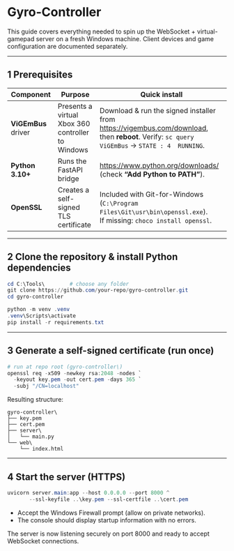 
# Gyro-Controller

This guide covers everything needed to spin up the WebSocket + virtual-gamepad server on a fresh Windows machine.  Client devices and game configuration are documented separately.

---

## 1  Prerequisites

| Component | Purpose | Quick install |
|-----------|---------|---------------|
| **ViGEmBus** driver | Presents a virtual Xbox 360 controller to Windows | Download & run the signed installer from <https://vigembus.com/download>, then **reboot**. Verify: `sc query ViGEmBus` → `STATE : 4  RUNNING`. |
| **Python 3.10+** | Runs the FastAPI bridge | <https://www.python.org/downloads/> (check **“Add Python to PATH”**). |
| **OpenSSL** | Creates a self-signed TLS certificate | Included with Git-for-Windows (`C:\Program Files\Git\usr\bin\openssl.exe`).<br/>If missing: `choco install openssl`. |

---

## 2  Clone the repository & install Python dependencies

```powershell
cd C:\Tools\        # choose any folder
git clone https://github.com/your-repo/gyro-controller.git
cd gyro-controller

python -m venv .venv
.venv\Scripts\activate
pip install -r requirements.txt
````

---

## 3  Generate a self-signed certificate (run once)

```powershell
# run at repo root (gyro-controller\)
openssl req -x509 -newkey rsa:2048 -nodes `
  -keyout key.pem -out cert.pem -days 365 `
  -subj "/CN=localhost"
```

Resulting structure:

```
gyro-controller\
├── key.pem
├── cert.pem
├── server\
│   └── main.py
└── web\
    └── index.html
```

---

## 4  Start the server (HTTPS)

```powershell
uvicorn server.main:app --host 0.0.0.0 --port 8000 ^
       --ssl-keyfile ..\key.pem --ssl-certfile ..\cert.pem
```

* Accept the Windows Firewall prompt (allow on private networks).
* The console should display startup information with no errors.

The server is now listening securely on port 8000 and ready to accept WebSocket connections.

